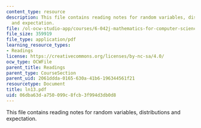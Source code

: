 ```yaml
---
content_type: resource
description: This file contains reading notes for random variables, distributions
  and expectation.
file: /ol-ocw-studio-app/courses/6-042j-mathematics-for-computer-science-fall-2005/06dba63da750099c8fcb3f994d3db0d8_ln13.pdf
file_size: 359919
file_type: application/pdf
learning_resource_types:
- Readings
license: https://creativecommons.org/licenses/by-nc-sa/4.0/
ocw_type: OCWFile
parent_title: Readings
parent_type: CourseSection
parent_uid: 2061ddda-0165-630a-41b6-196344561f21
resourcetype: Document
title: ln13.pdf
uid: 06dba63d-a750-099c-8fcb-3f994d3db0d8
---
```

This file contains reading notes for random variables, distributions and expectation.